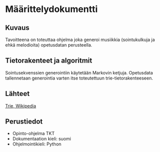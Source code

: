 # Määrittelydokumentti

## Kuvaus

Tavoitteena on toteuttaa ohjelma joka generoi musiikkia (sointukulkuja ja ehkä melodioita) opetusdatan perusteella.

## Tietorakenteet ja algoritmit

Sointusekvenssien generointiin käytetään Markovin ketjuja. Opetusdata tallennetaan generointia varten itse toteutettuun trie-tietorakenteeseen. 

## Lähteet

[Trie, Wikipedia](https://en.wikipedia.org/wiki/Trie)

## Perustiedot

- Opinto-ohjelma TKT
- Dokumentaation kieli: suomi
- Ohjelmointikieli: Python
